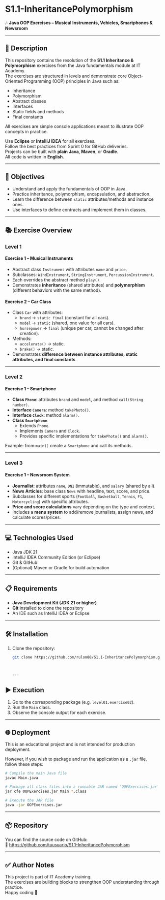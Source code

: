 # S1.1-InheritancePolymorphism

🎶 **Java OOP Exercises – Musical Instruments, Vehicles, Smartphones & Newsroom**

---

## 📝 Description
This repository contains the resolution of the **S1.1 Inheritance & Polymorphism** exercises from the Java fundamentals module at IT Academy.  
The exercises are structured in levels and demonstrate core Object-Oriented Programming (OOP) principles in Java such as:

- Inheritance  
- Polymorphism  
- Abstract classes  
- Interfaces  
- Static fields and methods  
- Final constants  

All exercises are simple console applications meant to illustrate OOP concepts in practice.  

Use **Eclipse** or **IntelliJ IDEA** for all exercises.  
Follow the best practices from Sprint 0 for GitHub deliveries.  
Projects can be built with **plain Java**, **Maven**, or **Gradle**.  
All code is written in **English**.  

---

## 🎯 Objectives
- Understand and apply the fundamentals of OOP in Java.  
- Practice inheritance, polymorphism, encapsulation, and abstraction.  
- Learn the difference between `static` attributes/methods and instance ones.  
- Use interfaces to define contracts and implement them in classes.  

---

## 📚 Exercise Overview

### Level 1
#### Exercise 1 – Musical Instruments
- Abstract class `Instrument` with attributes `name` and `price`.  
- Subclasses: `WindInstrument`, `StringInstrument`, `PercussionInstrument`.  
- Each overrides the abstract method `play()`.  
- Demonstrates **inheritance** (shared attributes) and **polymorphism** (different behaviors with the same method).

#### Exercise 2 – Car Class
- Class `Car` with attributes:
  - `brand` → `static final` (constant for all cars).  
  - `model` → `static` (shared, one value for all cars).  
  - `horsepower` → `final` (unique per car, cannot be changed after creation).  
- Methods:
  - `accelerate()` → static.  
  - `brake()` → static.  
- Demonstrates **difference between instance attributes, static attributes, and final constants**.

---

### Level 2
#### Exercise 1 – Smartphone
- **Class `Phone`**: attributes `brand` and `model`, and method `call(String number)`.  
- **Interface `Camera`**: method `takePhoto()`.  
- **Interface `Clock`**: method `alarm()`.  
- **Class `Smartphone`**:
  - Extends `Phone`.  
  - Implements `Camera` and `Clock`.  
  - Provides specific implementations for `takePhoto()` and `alarm()`.  

Example: from `main()` create a `Smartphone` and call its methods.  

---

### Level 3
#### Exercise 1 – Newsroom System
- **Journalist**: attributes `name`, `DNI` (immutable), and `salary` (shared by all).  
- **News Articles**: base class `News` with headline, text, score, and price.  
- Subclasses for different sports (`Football`, `Basketball`, `Tennis`, `F1`, `Motorcycling`) with specific attributes.  
- **Price and score calculations** vary depending on the type and context.  
- Includes a **menu system** to add/remove journalists, assign news, and calculate scores/prices.  

---

## 💻 Technologies Used
- Java JDK 21  
- IntelliJ IDEA Community Edition (or Eclipse)  
- Git & GitHub  
- (Optional) Maven or Gradle for build automation  

---

## 📋 Requirements
- **Java Development Kit (JDK 21 or higher)**  
- **Git** installed to clone the repository  
- An IDE such as IntelliJ IDEA or Eclipse  

---

## 🛠️ Installation
1. Clone the repository:  
   ```bash
   git clone https://github.com/rulon88/S1.1-InheritancePolymorphism.git



   ---

## ▶️ Execution
1. Go to the corresponding package (e.g. `level01.exercise02`).  
2. Run the `Main` class.  
3. Observe the console output for each exercise.  

---

## 🌐 Deployment
This is an educational project and is not intended for production deployment.  

However, if you wish to package and run the application as a `.jar` file, follow these steps:

```bash 
# Compile the main Java file
javac Main.java

# Package all class files into a runnable JAR named 'OOPExercises.jar'
jar cfe OOPExercises.jar Main *.class

# Execute the JAR file
java -jar OOPExercises.jar

 ```
---

## 📦 Repository
You can find the source code on GitHub:  
🔗 https://github.com/tuusuario/S1.1-InheritancePolymorphism

---

## ✅ Author Notes
This project is part of IT Academy training.  
The exercises are building blocks to strengthen OOP understanding through practice.  
Happy coding 🚀







